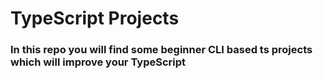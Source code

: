 # TypeScript Projects

### In this repo you will find some beginner CLI based ts projects which will improve your TypeScript